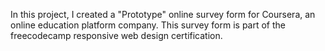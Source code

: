 In this project, I created a "Prototype" online survey form for Coursera, an online education platform company. This survey form is part of the freecodecamp responsive web design certification.